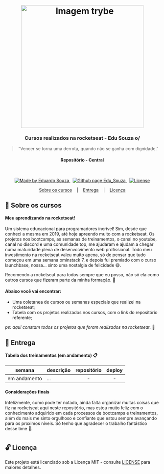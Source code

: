 <h1 align="center">
  <img align="center" alt="Imagem trybe" src="https://t2.tudocdn.net/572277?w=646&h=284" width="400px" />
</h1>

<h3 align="center">
  Cursos realizados na rocketseat - Edu Souza o/
</h3>

<blockquote align="center">“Vencer se torna uma derrota, quando não se ganha com dignidade.”</blockquote>

<h4 align="center">
  Repositório - Central
</h4>

<br/>

<p align="center">
  <a href="https://github.com/EduSouza-programmer"    target="_blank">
    <img alt="Made by Eduardo Souza" src="https://img.shields.io/badge/made%20by-Edu%20Souza-%23F8952D">
  </a>&nbsp;
  <a href="https://edusouza-programmer.github.io/" target="_blank">
    <img alt="Github page Edu_Souza " src="https://img.shields.io/badge/Github%20page-Edu_Souza-orange">
  </a>&nbsp;
  <a href="LICENSE" >
    <img alt="License" src="https://img.shields.io/badge/license-MIT-%23F8952D">
  </a>
</p>

<p align="center">
  <a href="#rocket-Sobre-os-cursos">Sobre os cursos</a>&nbsp; &nbsp; |&nbsp; &nbsp; 
  <a href="#postbox-Entrega"">Entrega</a>&nbsp; &nbsp; |&nbsp; &nbsp; 
  <a href="#unlock-Licença">Licença</a>
</p>

## :rocket: Sobre os cursos

#### Meu aprendizando na rocketseat!

Um sistema educacional para programadores incrível! Sim, desde que conheci a mesma em 2019, até hoje apreendo muito com a rocketseat. Os projetos nos bootcamps, as semanas de treinamentos, o canal no youtube, canal no discord e uma comunidade top, me ajudaram e ajudam a chegar numa maturidade plena de desenvolvimento web profissional. Todo meu investimento na rocketseat valeu muito apena, só de pensar que tudo começou em uma semana ominstack 7, e depois fui premiado com o curso launchbase, nossa... sinto uma nostalgia de felicidade :smile:.

Recomendo a rocketseat para todos sempre que eu posso, não só ela como outros cursos que fizeram parte da minha formação. :rocket:

#### Abaixo você vai encontrar:

- Uma coletanea de cursos ou semanas especiais que realizei na rocketseat;
- Tabela com os projetos realizados nos cursos, com o link do repositório referente;

_ps: aqui constam todos os projetos que foram realizados na rocketseat._ :running:

## :postbox: Entrega

#### Tabela dos treinamentos (em andamento) :clipboard:

|    semana    | descrição | repositório | deploy |
| :----------: | :-------- | :---------: | :----: |
| em andamento | ...       |      -      |   -    |


<!-- _ps: A tabela acima será sempre atualizada conforme vou realizando outros cursos o/._ :smile: -->

#### Considerações finais

Infelizmente, como pode ter notado, ainda falta organizar muitas coisas que fiz na rocketseat aqui neste repositório, mas estou muito feliz com o conhecimento adquirido em cada processos de bootcamps e treinamentos, além do mais me sinto orgulhoso e confiante que estou sempre avançando para os proximos níveis. Só tenho que agradecer o trabalho fantástico desse time :rocket:.

#

## :unlock: Licença

Este projeto está licenciado sob a Licença MIT - consulte [LICENSE](https://opensource.org/licenses/MIT) para maiores detalhes.
